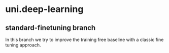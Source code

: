 # uni.deep-learning
## standard-finetuning branch
In this branch we try to improve the training free baseline with a classic fine tuning approach.
